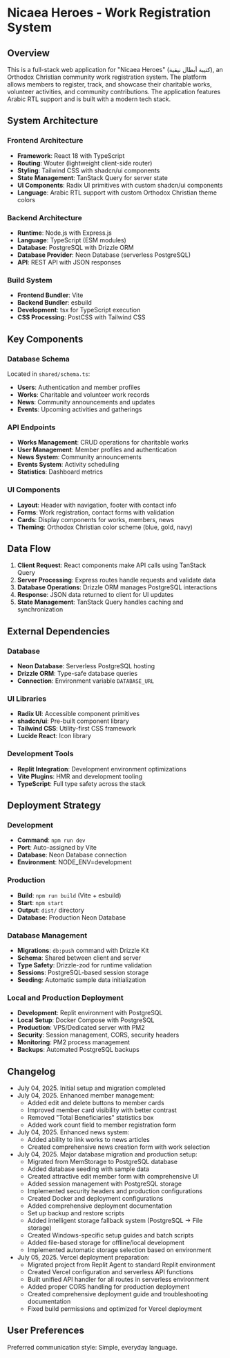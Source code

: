# Nicaea Heroes - Work Registration System

## Overview

This is a full-stack web application for "Nicaea Heroes" (كتيبة أبطال نيقية), an Orthodox Christian community work registration system. The platform allows members to register, track, and showcase their charitable works, volunteer activities, and community contributions. The application features Arabic RTL support and is built with a modern tech stack.

## System Architecture

### Frontend Architecture
- **Framework**: React 18 with TypeScript
- **Routing**: Wouter (lightweight client-side router)
- **Styling**: Tailwind CSS with shadcn/ui components
- **State Management**: TanStack Query for server state
- **UI Components**: Radix UI primitives with custom shadcn/ui components
- **Language**: Arabic RTL support with custom Orthodox Christian theme colors

### Backend Architecture
- **Runtime**: Node.js with Express.js
- **Language**: TypeScript (ESM modules)
- **Database**: PostgreSQL with Drizzle ORM
- **Database Provider**: Neon Database (serverless PostgreSQL)
- **API**: REST API with JSON responses

### Build System
- **Frontend Bundler**: Vite
- **Backend Bundler**: esbuild
- **Development**: tsx for TypeScript execution
- **CSS Processing**: PostCSS with Tailwind CSS

## Key Components

### Database Schema
Located in `shared/schema.ts`:
- **Users**: Authentication and member profiles
- **Works**: Charitable and volunteer work records
- **News**: Community announcements and updates
- **Events**: Upcoming activities and gatherings

### API Endpoints
- **Works Management**: CRUD operations for charitable works
- **User Management**: Member profiles and authentication
- **News System**: Community announcements
- **Events System**: Activity scheduling
- **Statistics**: Dashboard metrics

### UI Components
- **Layout**: Header with navigation, footer with contact info
- **Forms**: Work registration, contact forms with validation
- **Cards**: Display components for works, members, news
- **Theming**: Orthodox Christian color scheme (blue, gold, navy)

## Data Flow

1. **Client Request**: React components make API calls using TanStack Query
2. **Server Processing**: Express routes handle requests and validate data
3. **Database Operations**: Drizzle ORM manages PostgreSQL interactions
4. **Response**: JSON data returned to client for UI updates
5. **State Management**: TanStack Query handles caching and synchronization

## External Dependencies

### Database
- **Neon Database**: Serverless PostgreSQL hosting
- **Drizzle ORM**: Type-safe database queries
- **Connection**: Environment variable `DATABASE_URL`

### UI Libraries
- **Radix UI**: Accessible component primitives
- **shadcn/ui**: Pre-built component library
- **Tailwind CSS**: Utility-first CSS framework
- **Lucide React**: Icon library

### Development Tools
- **Replit Integration**: Development environment optimizations
- **Vite Plugins**: HMR and development tooling
- **TypeScript**: Full type safety across the stack

## Deployment Strategy

### Development
- **Command**: `npm run dev`
- **Port**: Auto-assigned by Vite
- **Database**: Neon Database connection
- **Environment**: NODE_ENV=development

### Production
- **Build**: `npm run build` (Vite + esbuild)
- **Start**: `npm start`
- **Output**: `dist/` directory
- **Database**: Production Neon Database

### Database Management
- **Migrations**: `db:push` command with Drizzle Kit
- **Schema**: Shared between client and server
- **Type Safety**: Drizzle-zod for runtime validation
- **Sessions**: PostgreSQL-based session storage
- **Seeding**: Automatic sample data initialization

### Local and Production Deployment
- **Development**: Replit environment with PostgreSQL
- **Local Setup**: Docker Compose with PostgreSQL
- **Production**: VPS/Dedicated server with PM2
- **Security**: Session management, CORS, security headers
- **Monitoring**: PM2 process management
- **Backups**: Automated PostgreSQL backups

## Changelog

- July 04, 2025. Initial setup and migration completed
- July 04, 2025. Enhanced member management:
  - Added edit and delete buttons to member cards
  - Improved member card visibility with better contrast
  - Removed "Total Beneficiaries" statistics box
  - Added work count field to member registration form
- July 04, 2025. Enhanced news system:
  - Added ability to link works to news articles
  - Created comprehensive news creation form with work selection
- July 04, 2025. Major database migration and production setup:
  - Migrated from MemStorage to PostgreSQL database
  - Added database seeding with sample data
  - Created attractive edit member form with comprehensive UI
  - Added session management with PostgreSQL storage
  - Implemented security headers and production configurations
  - Created Docker and deployment configurations
  - Added comprehensive deployment documentation
  - Set up backup and restore scripts
  - Added intelligent storage fallback system (PostgreSQL → File storage)
  - Created Windows-specific setup guides and batch scripts
  - Added file-based storage for offline/local development
  - Implemented automatic storage selection based on environment
- July 05, 2025. Vercel deployment preparation:
  - Migrated project from Replit Agent to standard Replit environment
  - Created Vercel configuration and serverless API functions
  - Built unified API handler for all routes in serverless environment
  - Added proper CORS handling for production deployment
  - Created comprehensive deployment guide and troubleshooting documentation
  - Fixed build permissions and optimized for Vercel deployment

## User Preferences

Preferred communication style: Simple, everyday language.